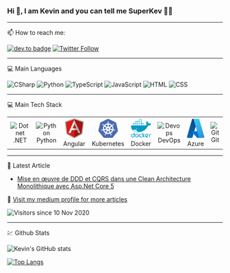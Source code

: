 ### Hi 👋, I am Kevin and you can tell me SuperKev 👨‍💻

---
📫 How to reach me:

[![dev.to badge](https://img.shields.io/badge/-KevinEnan-%230177B5?style=flat&logo=linkedin)](https://www.linkedin.com/in/kevin-enan-8b6034102/)
[<img alt="Twitter Follow" src="https://img.shields.io/twitter/follow/Kevin_Enan?style=social">](https://twitter.com/Kevin_Enan)

---
💻 Main Languages

![CSharp](https://img.shields.io/badge/-CSharp-fff?&logo=c-sharp&logoColor=blue) 
![Python](https://img.shields.io/badge/-Python-fff?&logo=python)
![TypeScript](https://img.shields.io/badge/-TypeScript-fff?&logo=TypeScript&logoColor=007ACC)
![JavaScript](https://img.shields.io/badge/-JavaScript-fff?&logo=JavaScript&logoColor=ddc508)
![HTML](https://img.shields.io/badge/-HTML-fff?&logo=HTML5)
![CSS](https://img.shields.io/badge/-CSS-fff?&logo=CSS3&logoColor=blue)

---
💻 Main Tech Stack

<table align="center">
  <tr>
    <td align="center" width="96">
      <img src="https://raw.githubusercontent.com/dotnet/brand/main/logo/dotnet-logo.svg" width="48" height="48" alt="Dotnet" />
      <br>.NET
    </td>
        <td align="center" width="96">
      <img src="https://upload.wikimedia.org/wikipedia/commons/thumb/c/c3/Python-logo-notext.svg/1200px-Python-logo-notext.svg.png" width="48" height="48" alt="Python" />
      <br>Python
    </td>
         <td align="center" width="96">
        <img src="https://github.com/devicons/devicon/blob/master/icons/angularjs/angularjs-original.svg" alt="angular logo" width="48" height="48" />
      <br>Angular
    </td>
     <td align="center" width="96">
        <img src="https://github.com/devicons/devicon/blob/master/icons/kubernetes/kubernetes-plain.svg" alt="Kubernetes logo" width="48" height="48" />
      <br>Kubernetes
    </td>
        <td align="center" width="96">
        <img src="https://github.com/devicons/devicon/blob/master/icons/docker/docker-plain-wordmark.svg" alt="Docker logo" width="48" height="48" />
      <br>Docker
    </td>
    <td align="center" width="96">
        <img src="https://upload.wikimedia.org/wikipedia/commons/0/05/Devops-toolchain.svg" width="48" height="48" alt="Devops" />
      <br>DevOps
    </td>
    <td align="center" width="96">
        <img src="https://github.com/devicons/devicon/blob/master/icons/azure/azure-original.svg" alt="Azure logo" width="48" height="48" />
      <br>Azure
    </td>
     <td align="center" width="96">
        <img src="https://upload.wikimedia.org/wikipedia/commons/thumb/3/3f/Git_icon.svg/1200px-Git_icon.svg.png" width="48" height="48" alt="Git" />
      <br>Git
    </td>
  </tr>
</table>


<!-- <img src="https://github.com/devicons/devicon/blob/master/icons/dotnetcore/dotnetcore-original.svg" alt="dotnet logo" width="40" height="40" /> <img src="https://github.com/devicons/devicon/blob/master/icons/csharp/csharp-original.svg" alt="csharp logo" width="40" height="40" /> <img src="https://github.com/devicons/devicon/blob/master/icons/azure/azure-original.svg" alt="JavaScript logo" width="40" height="40" /> <img src="https://github.com/devicons/devicon/blob/master/icons/docker/docker-plain-wordmark.svg" alt="csharp logo" width="40" height="40" /> <img src="https://github.com/devicons/devicon/blob/master/icons/kubernetes/kubernetes-plain.svg" alt="k8s logo" width="40" height="40" /> <img src="https://github.com/devicons/devicon/blob/master/icons/angularjs/angularjs-original.svg" alt="angular logo" width="40" height="40" /> <img src="https://github.com/devicons/devicon/blob/master/icons/javascript/javascript-original.svg" alt="JavaScript logo" width="40" height="40" />  -->

---
📖 Latest Article

<!-- BLOG-POST-LIST:START -->
- [Mise en œuvre de DDD et CQRS dans une Clean Architecture Monolithique avec Asp.Net Core 5](https://medium.com/@kevinenan/mise-en-%C5%93uvre-de-ddd-et-cqrs-dans-une-clean-architecture-monolithique-avec-asp-net-core-5-80559cc04dfc)

🔗 [Visit my medium profile for more articles](https://medium.com/@kevinenan)

![Visitors since 10 Nov 2020](http://estruyf-github.azurewebsites.net/api/VisitorHit?user=kevinenan&repo=kevinenan&countColor=%237B1E7A)

---
💹 Github Stats

![Kevin's GitHub stats](https://github-readme-stats.vercel.app/api?username=kevinenan&show_icons=true&theme=radical)

[![Top Langs](https://github-readme-stats.vercel.app/api/top-langs/?username=kevinenan&theme=radical)](https://github.com/anuraghazra/github-readme-stats)

<!--
**kevinenan/kevinenan** is a ✨ _special_ ✨ repository because its `README.md` (this file) appears on your GitHub profile.

Here are some ideas to get you started:

- 🔭 I’m currently working on ...
- 🌱 I’m currently learning ...
- 👯 I’m looking to collaborate on ...
- 🤔 I’m looking for help with ...
- 💬 Ask me about ...
- 📫 How to reach me: ...
- 😄 Pronouns: ...
- ⚡ Fun fact: ...
-->
